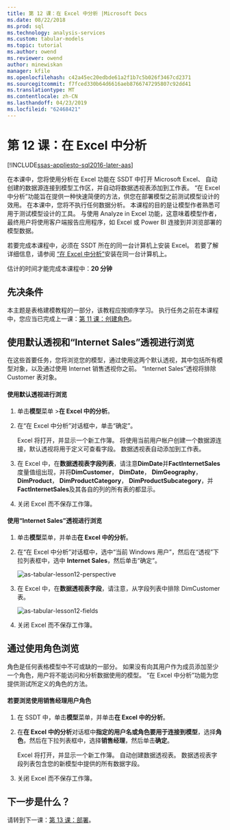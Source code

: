 ```yaml
---
title: 第 12 课：在 Excel 中分析 |Microsoft Docs
ms.date: 08/22/2018
ms.prod: sql
ms.technology: analysis-services
ms.custom: tabular-models
ms.topic: tutorial
ms.author: owend
ms.reviewer: owend
author: minewiskan
manager: kfile
ms.openlocfilehash: c42a45ec20edbde61a2f1b7c5b026f3467cd2371
ms.sourcegitcommit: f7fced330b64d6616aeb8766747295807c92dd41
ms.translationtype: MT
ms.contentlocale: zh-CN
ms.lasthandoff: 04/23/2019
ms.locfileid: "62468421"
---
```

# <a name="lesson-12-analyze-in-excel"></a>第 12 课：在 Excel 中分析
[!INCLUDE[ssas-appliesto-sql2016-later-aas](../includes/ssas-appliesto-sql2016-later-aas.md)]

在本课中，您将使用分析在 Excel 功能在 SSDT 中打开 Microsoft Excel、 自动创建的数据源连接到模型工作区，并自动将数据透视表添加到工作表。 “在 Excel 中分析”功能旨在提供一种快速简便的方法，供您在部署模型之前测试模型设计的效用。 在本课中，您将不执行任何数据分析。 本课程的目的是让模型作者熟悉可用于测试模型设计的工具。 与使用 Analyze in Excel 功能，这意味着模型作者，最终用户将使用客户端报告应用程序，如 Excel 或 Power BI 连接到并浏览部署的模型数据。  
  
若要完成本课程中，必须在 SSDT 所在的同一台计算机上安装 Excel。 若要了解详细信息，请参阅 [“在 Excel 中分析”](../analysis-services/tabular-models/analyze-in-excel-ssas-tabular.md)安装在同一台计算机上。  
  
估计的时间才能完成本课程中：**20 分钟**  
  
## <a name="prerequisites"></a>先决条件  
本主题是表格建模教程的一部分，该教程应按顺序学习。 执行任务之前在本课程中，您应当已完成上一课：[第 11 课：创建角色](../analysis-services/lesson-11-create-roles.md)。  
  
## <a name="browse-using-the-default-and-internet-sales-perspectives"></a>使用默认透视和“Internet Sales”透视进行浏览  
在这些首要任务，您将浏览您的模型，通过使用这两个默认透视，其中包括所有模型对象，以及通过使用 Internet 销售透视你之前。 “Internet Sales”透视将排除 Customer 表对象。  
  
#### <a name="to-browse-by-using-the-default-perspective"></a>使用默认透视进行浏览  
  
1.  单击**模型**菜单 >**在 Excel 中的分析**。  
  
2.  在“在 Excel 中分析”对话框中，单击“确定”。  
  
    Excel 将打开，并显示一个新工作簿。 将使用当前用户帐户创建一个数据源连接，默认透视将用于定义可查看字段。 数据透视表自动添加到工作表。  
  
3.  在 Excel 中，在**数据透视表字段列表**，请注意**DimDate**并**FactInternetSales**度量值组出现，并将**DimCustomer**， **DimDate**， **DimGeography**， **DimProduct**， **DimProductCategory**， **DimProductSubcategory**，并**FactInternetSales**及其各自的列的所有表的都显示。  
  
4.  关闭 Excel 而不保存工作簿。  
  
#### <a name="to-browse-by-using-the-internet-sales-perspective"></a>使用“Internet Sales”透视进行浏览  
  
1.  单击**模型**菜单，并单击**在 Excel 中的分析**。  
  
2.  在“在 Excel 中分析”对话框中，选中“当前 Windows 用户”，然后在“透视”下拉列表框中，选中 **Internet Sales**，然后单击“确定”。 
    
    ![as-tabular-lesson12-perspective](../analysis-services/media/as-tabular-lesson12-perspective.png)
    
3.  在 Excel 中，在**数据透视表字段**，请注意，从字段列表中排除 DimCustomer 表。  
    
    ![as-tabular-lesson12-fields](../analysis-services/media/as-tabular-lesson12-fields.png)
    
4.  关闭 Excel 而不保存工作簿。  
  
## <a name="browse-by-using-roles"></a>通过使用角色浏览  
角色是任何表格模型中不可或缺的一部分。 如果没有向其用户作为成员添加至少一个角色，用户将不能访问和分析数据使用的模型。 “在 Excel 中分析”功能为您提供测试所定义的角色的方法。  
  
#### <a name="to-browse-by-using-the-sales-manager-user-role"></a>若要浏览使用销售经理用户角色  
  
1.  在 SSDT 中，单击**模型**菜单，并单击**在 Excel 中的分析**。  
  
2.  在**在 Excel 中的分析**对话框中**指定的用户名或角色要用于连接到模型**，选择**角色**，然后在下拉列表框中，选择**销售经理**，然后单击**确定**。  
  
    Excel 将打开，并显示一个新工作簿。 自动创建数据透视表。 数据透视表字段列表包含您的新模型中提供的所有数据字段。  
      
3.  关闭 Excel 而不保存工作簿。  
  
## <a name="whats-next"></a>下一步是什么？
请转到下一课：[第 13 课：部署](../analysis-services/lesson-13-deploy.md)。

  
  
  
